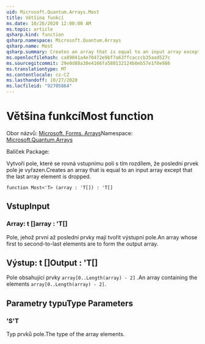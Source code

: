 ```yaml
---
uid: Microsoft.Quantum.Arrays.Most
title: Většina funkcí
ms.date: 10/26/2020 12:00:00 AM
ms.topic: article
qsharp.kind: function
qsharp.namespace: Microsoft.Quantum.Arrays
qsharp.name: Most
qsharp.summary: Creates an array that is equal to an input array except that the last array element is dropped.
ms.openlocfilehash: ca89041a4e70472e9bf7a63ffcacccb35aad527c
ms.sourcegitcommit: 29e0d88a30e4166fa580132124b0eb57e1f0e986
ms.translationtype: MT
ms.contentlocale: cs-CZ
ms.lasthandoff: 10/27/2020
ms.locfileid: "92705864"
---
```

# <a name="most-function"></a><span data-ttu-id="a982d-102">Většina funkcí</span><span class="sxs-lookup"><span data-stu-id="a982d-102">Most function</span></span>

<span data-ttu-id="a982d-103">Obor názvů: [Microsoft. Forms. Arrays](xref:Microsoft.Quantum.Arrays)</span><span class="sxs-lookup"><span data-stu-id="a982d-103">Namespace: [Microsoft.Quantum.Arrays](xref:Microsoft.Quantum.Arrays)</span></span>

<span data-ttu-id="a982d-104">Balíček [](https://nuget.org/packages/)</span><span class="sxs-lookup"><span data-stu-id="a982d-104">Package: [](https://nuget.org/packages/)</span></span>


<span data-ttu-id="a982d-105">Vytvoří pole, které se rovná vstupnímu poli s tím rozdílem, že poslední prvek pole je vyřazen.</span><span class="sxs-lookup"><span data-stu-id="a982d-105">Creates an array that is equal to an input array except that the last array element is dropped.</span></span>

```qsharp
function Most<'T> (array : 'T[]) : 'T[]
```


## <a name="input"></a><span data-ttu-id="a982d-106">Vstup</span><span class="sxs-lookup"><span data-stu-id="a982d-106">Input</span></span>

### <a name="array--t"></a><span data-ttu-id="a982d-107">Array: t []</span><span class="sxs-lookup"><span data-stu-id="a982d-107">array : 'T[]</span></span>

<span data-ttu-id="a982d-108">Pole, jehož první až poslední prvky mají tvořit výstupní pole.</span><span class="sxs-lookup"><span data-stu-id="a982d-108">An array whose first to second-to-last elements are to form the output array.</span></span>



## <a name="output--t"></a><span data-ttu-id="a982d-109">Výstup: t []</span><span class="sxs-lookup"><span data-stu-id="a982d-109">Output : 'T[]</span></span>

<span data-ttu-id="a982d-110">Pole obsahující prvky `array[0..Length(array) - 2]` .</span><span class="sxs-lookup"><span data-stu-id="a982d-110">An array containing the elements `array[0..Length(array) - 2]`.</span></span>

## <a name="type-parameters"></a><span data-ttu-id="a982d-111">Parametry typu</span><span class="sxs-lookup"><span data-stu-id="a982d-111">Type Parameters</span></span>

### <a name="t"></a><span data-ttu-id="a982d-112">'S</span><span class="sxs-lookup"><span data-stu-id="a982d-112">'T</span></span>

<span data-ttu-id="a982d-113">Typ prvků pole.</span><span class="sxs-lookup"><span data-stu-id="a982d-113">The type of the array elements.</span></span>